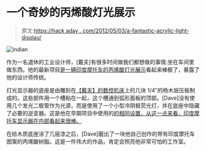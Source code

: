 # 一个奇妙的丙烯酸灯光展示

> 原文:[https://hack aday . com/2012/05/03/a-fantastic-acrylic-light-display/](https://hackaday.com/2012/05/03/a-fantastic-acrylic-light-display/)

![](../Images/f5a9c14cdb924a2e6b3a7a16427da4c8.png "indian")

作为一名退休的工业设计师，[戴夫]有很多时间做我们都想做的事情:坐在车间里做东西。他的最新项目[是一辆印度摩托车的丙烯酸灯光展示](http://thetinkersworkshop.blogspot.com/2012/04/indian-motorcycle-light-display-is.html)看起来棒极了，暴露了他的设计师传统。

灯光显示器的底座是由雕刻在[【戴夫】的数控机床](http://thetinkersworkshop.blogspot.com/2011/09/my-cnc-machine.html)上的几块 1/4″的杨木层压板制成的。这些部件用一个槽粘在一起，这个槽通到弧形面板的顶部。[Dave]没有使用几个发光二极管作为光源，而是使用了一个小型冷阴极荧光灯，并在底座中隐藏了必要的逆变器。这是他在早期项目中使用的[的相同设置，从这一点来看，印度摩托车显示器在内部看起来很棒。](http://3.bp.blogspot.com/-iR7ILqJcc2A/TviWKEz-7eI/AAAAAAAAAgs/CBM5dJ1S_-U/s640/DSC00822.JPG)

在给木质底座涂了几层漆之后，[Dave]磨出了一块他自己创作的带有印度摩托车图案的丙烯酸树脂。这是一件伟大的作品，肯定会照亮他非常可怕的工作室。
